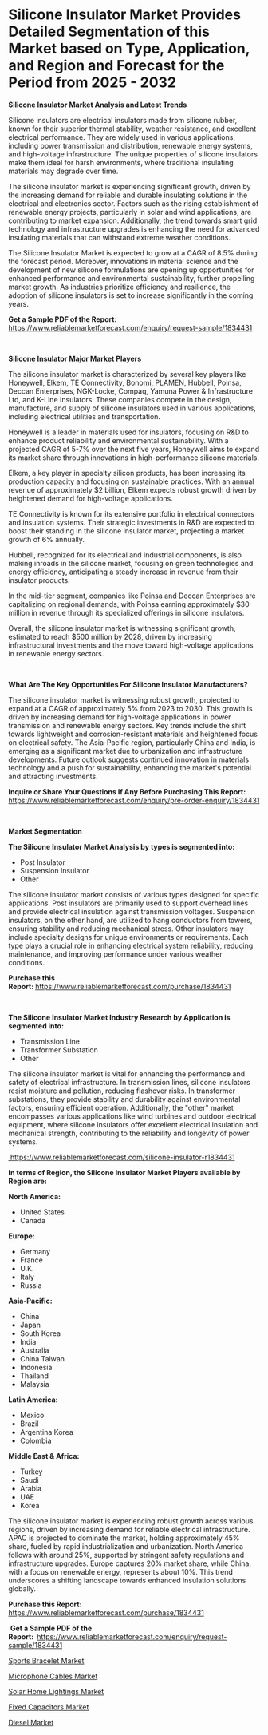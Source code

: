 <p><h1>Silicone Insulator Market Provides Detailed Segmentation of this Market based on Type, Application, and Region and Forecast for the Period from 2025 - 2032</h1></p><p><strong>Silicone Insulator Market Analysis and Latest Trends</strong></p>
<p><p>Silicone insulators are electrical insulators made from silicone rubber, known for their superior thermal stability, weather resistance, and excellent electrical performance. They are widely used in various applications, including power transmission and distribution, renewable energy systems, and high-voltage infrastructure. The unique properties of silicone insulators make them ideal for harsh environments, where traditional insulating materials may degrade over time.</p><p>The silicone insulator market is experiencing significant growth, driven by the increasing demand for reliable and durable insulating solutions in the electrical and electronics sector. Factors such as the rising establishment of renewable energy projects, particularly in solar and wind applications, are contributing to market expansion. Additionally, the trend towards smart grid technology and infrastructure upgrades is enhancing the need for advanced insulating materials that can withstand extreme weather conditions.</p><p>The Silicone Insulator Market is expected to grow at a CAGR of 8.5% during the forecast period. Moreover, innovations in material science and the development of new silicone formulations are opening up opportunities for enhanced performance and environmental sustainability, further propelling market growth. As industries prioritize efficiency and resilience, the adoption of silicone insulators is set to increase significantly in the coming years.</p></p>
<p><strong>Get a Sample PDF of the Report:&nbsp;</strong> <a href="https://www.reliablemarketforecast.com/enquiry/request-sample/1834431?utm_campaign=1893&utm_medium=2&utm_source=Github&utm_content=ia&utm_term=07042025&utm_id=silicone-insulator">https://www.reliablemarketforecast.com/enquiry/request-sample/1834431</a></p>
<p>&nbsp;</p>
<p><strong>Silicone Insulator Major Market Players</strong></p>
<p><p>The silicone insulator market is characterized by several key players like Honeywell, Elkem, TE Connectivity, Bonomi, PLAMEN, Hubbell, Poinsa, Deccan Enterprises, NGK-Locke, Compaq, Yamuna Power & Infrastructure Ltd, and K-Line Insulators. These companies compete in the design, manufacture, and supply of silicone insulators used in various applications, including electrical utilities and transportation.</p><p>Honeywell is a leader in materials used for insulators, focusing on R&D to enhance product reliability and environmental sustainability. With a projected CAGR of 5-7% over the next five years, Honeywell aims to expand its market share through innovations in high-performance silicone materials.</p><p>Elkem, a key player in specialty silicon products, has been increasing its production capacity and focusing on sustainable practices. With an annual revenue of approximately $2 billion, Elkem expects robust growth driven by heightened demand for high-voltage applications.</p><p>TE Connectivity is known for its extensive portfolio in electrical connectors and insulation systems. Their strategic investments in R&D are expected to boost their standing in the silicone insulator market, projecting a market growth of 6% annually.</p><p>Hubbell, recognized for its electrical and industrial components, is also making inroads in the silicone market, focusing on green technologies and energy efficiency, anticipating a steady increase in revenue from their insulator products.</p><p>In the mid-tier segment, companies like Poinsa and Deccan Enterprises are capitalizing on regional demands, with Poinsa earning approximately $30 million in revenue through its specialized offerings in silicone insulators.</p><p>Overall, the silicone insulator market is witnessing significant growth, estimated to reach $500 million by 2028, driven by increasing infrastructural investments and the move toward high-voltage applications in renewable energy sectors.</p></p>
<p>&nbsp;</p>
<p><strong>What Are The Key Opportunities For Silicone Insulator Manufacturers?</strong></p>
<p><p>The silicone insulator market is witnessing robust growth, projected to expand at a CAGR of approximately 5% from 2023 to 2030. This growth is driven by increasing demand for high-voltage applications in power transmission and renewable energy sectors. Key trends include the shift towards lightweight and corrosion-resistant materials and heightened focus on electrical safety. The Asia-Pacific region, particularly China and India, is emerging as a significant market due to urbanization and infrastructure developments. Future outlook suggests continued innovation in materials technology and a push for sustainability, enhancing the market's potential and attracting investments.</p></p>
<p><strong>Inquire or Share Your Questions If Any Before Purchasing This Report:</strong> <a href="https://www.reliablemarketforecast.com/enquiry/pre-order-enquiry/1834431?utm_campaign=1893&utm_medium=2&utm_source=Github&utm_content=ia&utm_term=07042025&utm_id=silicone-insulator">https://www.reliablemarketforecast.com/enquiry/pre-order-enquiry/1834431</a></p>
<p>&nbsp;</p>
<p><strong>Market Segmentation</strong></p>
<p><strong>The Silicone Insulator Market Analysis by types is segmented into:</strong></p>
<p><ul><li>Post Insulator</li><li>Suspension Insulator</li><li>Other</li></ul></p>
<p><p>The silicone insulator market consists of various types designed for specific applications. Post insulators are primarily used to support overhead lines and provide electrical insulation against transmission voltages. Suspension insulators, on the other hand, are utilized to hang conductors from towers, ensuring stability and reducing mechanical stress. Other insulators may include specialty designs for unique environments or requirements. Each type plays a crucial role in enhancing electrical system reliability, reducing maintenance, and improving performance under various weather conditions.</p></p>
<p><strong>Purchase this Report:&nbsp;</strong><a href="https://www.reliablemarketforecast.com/purchase/1834431?utm_campaign=1893&utm_medium=2&utm_source=Github&utm_content=ia&utm_term=07042025&utm_id=silicone-insulator">https://www.reliablemarketforecast.com/purchase/1834431</a></p>
<p>&nbsp;</p>
<p><strong>The Silicone Insulator Market Industry Research by Application is segmented into:</strong></p>
<p><ul><li>Transmission Line</li><li>Transformer Substation</li><li>Other</li></ul></p>
<p><p>The silicone insulator market is vital for enhancing the performance and safety of electrical infrastructure. In transmission lines, silicone insulators resist moisture and pollution, reducing flashover risks. In transformer substations, they provide stability and durability against environmental factors, ensuring efficient operation. Additionally, the "other" market encompasses various applications like wind turbines and outdoor electrical equipment, where silicone insulators offer excellent electrical insulation and mechanical strength, contributing to the reliability and longevity of power systems.</p></p>
<p><a href="https://www.reliablemarketforecast.com/silicone-insulator-r1834431?utm_campaign=1893&utm_medium=2&utm_source=Github&utm_content=ia&utm_term=07042025&utm_id=silicone-insulator">&nbsp;https://www.reliablemarketforecast.com/silicone-insulator-r1834431</a></p>
<p><strong>In terms of Region, the Silicone Insulator Market Players available by Region are:</strong></p>
<p>
    <p> <strong> North America: </strong>
        <ul>
            <li>United States</li>
            <li>Canada</li>
        </ul>
        </p> 
    <p> <strong> Europe: </strong>
        <ul>
            <li>Germany</li>
            <li>France</li>
            <li>U.K.</li>
            <li>Italy</li>
            <li>Russia</li>
        </ul>
        </p> 
    <p> <strong> Asia-Pacific: </strong>
        <ul>
            <li>China</li>
            <li>Japan</li>
            <li>South Korea</li>
            <li>India</li>
            <li>Australia</li>
            <li>China Taiwan</li>
            <li>Indonesia</li>
            <li>Thailand</li>
            <li>Malaysia</li>
        </ul>
        </p> 
    <p> <strong> Latin America: </strong>
        <ul>
            <li>Mexico</li>
            <li>Brazil</li>
            <li>Argentina Korea</li>
            <li>Colombia</li>
        </ul>
        </p> 
    <p> <strong> Middle East & Africa: </strong>
        <ul>
            <li>Turkey</li>
            <li>Saudi</li>
            <li>Arabia</li>
            <li>UAE</li>
            <li>Korea</li>
        </ul>
    </p>
    </p>
<p><p>The silicone insulator market is experiencing robust growth across various regions, driven by increasing demand for reliable electrical infrastructure. APAC is projected to dominate the market, holding approximately 45% share, fueled by rapid industrialization and urbanization. North America follows with around 25%, supported by stringent safety regulations and infrastructure upgrades. Europe captures 20% market share, while China, with a focus on renewable energy, represents about 10%. This trend underscores a shifting landscape towards enhanced insulation solutions globally.</p></p>
<p><strong>Purchase this Report: </strong><a href="https://www.reliablemarketforecast.com/purchase/1834431?utm_campaign=1893&utm_medium=2&utm_source=Github&utm_content=ia&utm_term=07042025&utm_id=silicone-insulator">https://www.reliablemarketforecast.com/purchase/1834431</a></p>
<p>&nbsp;<strong>Get a Sample PDF of the Report:&nbsp;&nbsp;</strong><a href="https://www.reliablemarketforecast.com/enquiry/request-sample/1834431?utm_campaign=1893&utm_medium=2&utm_source=Github&utm_content=ia&utm_term=07042025&utm_id=silicone-insulator">https://www.reliablemarketforecast.com/enquiry/request-sample/1834431</a></p>
<p><strong></strong></p>
<p><p><a href="https://github.com/barlevsebako/Market-Research-Report-List-1/blob/main/sports-bracelet-market.md?utm_campaign=1893&utm_medium=2&utm_source=Github&utm_content=ia&utm_term=07042025&utm_id=silicone-insulator">Sports Bracelet Market</a></p><p><a href="https://github.com/luerabollevc/Market-Research-Report-List-1/blob/main/microphone-cables-market.md?utm_campaign=1893&utm_medium=2&utm_source=Github&utm_content=ia&utm_term=07042025&utm_id=silicone-insulator">Microphone Cables Market</a></p><p><a href="https://github.com/hiwatchucuy/Market-Research-Report-List-1/blob/main/solar-home-lightings-market.md?utm_campaign=1893&utm_medium=2&utm_source=Github&utm_content=ia&utm_term=07042025&utm_id=silicone-insulator">Solar Home Lightings Market</a></p><p><a href="https://github.com/aertsfecto0h/Market-Research-Report-List-1/blob/main/fixed-capacitors-market.md?utm_campaign=1893&utm_medium=2&utm_source=Github&utm_content=ia&utm_term=07042025&utm_id=silicone-insulator">Fixed Capacitors Market</a></p><p><a href="https://github.com/tyreinhssan/Market-Research-Report-List-1/blob/main/diesel-market.md?utm_campaign=1893&utm_medium=2&utm_source=Github&utm_content=ia&utm_term=07042025&utm_id=silicone-insulator">Diesel Market</a></p></p>